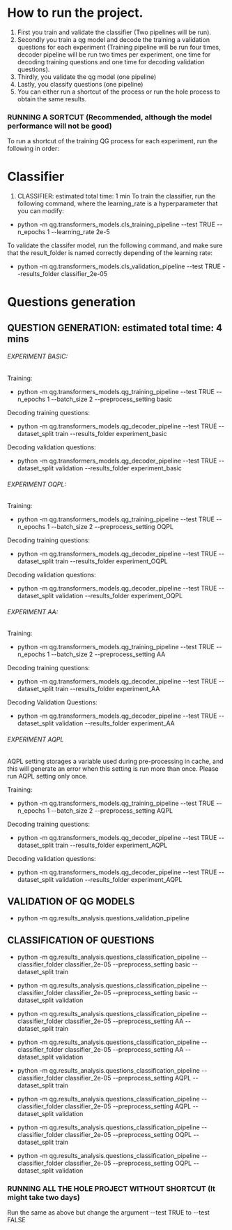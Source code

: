 # How to run the project.
1. First you train and validate the classifier (Two pipelines will be run).
2. Secondly you train a qg model and decode the training a validation questions for each experiment (Training pipeline will be run four times, decoder pipeline will be run two times per experiment, one time for decoding training questions and one time for decoding validation questions).
3. Thirdly, you validate the qg model (one pipeline)
4. Lastly, you classify questions (one pipeline)
5. You can either run a shortcut of the process or run the hole process to obtain the same results.

### RUNNING A SORTCUT (Recommended, although the model performance will not be good)
To run a shortcut of the training QG process for each experiment, run the following in order:

# Classifier
1.	CLASSIFIER: estimated total time: 1 min
To train the classifier, run the following command, where the learning_rate is a hyperparameter that you can modify:

- python -m qg.transformers_models.cls_training_pipeline --test TRUE --n_epochs 1 --learning_rate 2e-5

To validate the classifer model, run the following command, and make sure that the result_folder is named correctly depending of the learning rate:

- python -m qg.transformers_models.cls_validation_pipeline --test TRUE --results_folder classifier_2e-05


# Questions generation
##	QUESTION GENERATION: estimated total time: 4 mins

###### EXPERIMENT BASIC:
Training:

- python -m qg.transformers_models.qg_training_pipeline --test TRUE --n_epochs 1 --batch_size 2 --preprocess_setting basic

Decoding training questions:
- python -m qg.transformers_models.qg_decoder_pipeline --test TRUE --dataset_split train --results_folder experiment_basic

Decoding validation questions:
- python -m qg.transformers_models.qg_decoder_pipeline --test TRUE --dataset_split validation --results_folder experiment_basic

###### EXPERIMENT OQPL:
Training:

- python -m qg.transformers_models.qg_training_pipeline --test TRUE --n_epochs 1 --batch_size 2 --preprocess_setting OQPL

Decoding training questions:

- python -m qg.transformers_models.qg_decoder_pipeline --test TRUE --dataset_split train --results_folder experiment_OQPL

Decoding validation questions:

- python -m qg.transformers_models.qg_decoder_pipeline --test TRUE --dataset_split validation --results_folder experiment_OQPL
###### EXPERIMENT AA:
Training:

- python -m qg.transformers_models.qg_training_pipeline --test TRUE --n_epochs 1 --batch_size 2 --preprocess_setting AA

Decoding training questions:

- python -m qg.transformers_models.qg_decoder_pipeline --test TRUE --dataset_split train --results_folder experiment_AA

Decoding Validation Questions:

- python -m qg.transformers_models.qg_decoder_pipeline --test TRUE --dataset_split validation --results_folder experiment_AA
###### EXPERIMENT AQPL
AQPL setting storages a variable used during pre-processing in cache, and this will generate an error when this setting is run more than once. Please run AQPL setting only once.

Training:

- python -m qg.transformers_models.qg_training_pipeline --test TRUE --n_epochs 1 --batch_size 2 --preprocess_setting AQPL

Decoding training questions:

- python -m qg.transformers_models.qg_decoder_pipeline --test TRUE --dataset_split train --results_folder experiment_AQPL

Decoding validation questions:

- python -m qg.transformers_models.qg_decoder_pipeline --test TRUE --dataset_split validation --results_folder experiment_AQPL

##	VALIDATION OF QG MODELS

- python -m qg.results_analysis.questions_validation_pipeline

##	CLASSIFICATION OF QUESTIONS

- python -m qg.results_analysis.questions_classification_pipeline --classifier_folder classifier_2e-05 --preprocess_setting basic --dataset_split train


- python -m qg.results_analysis.questions_classification_pipeline --classifier_folder classifier_2e-05 --preprocess_setting basic --dataset_split validation


- python -m qg.results_analysis.questions_classification_pipeline --classifier_folder classifier_2e-05 --preprocess_setting AA --dataset_split train


- python -m qg.results_analysis.questions_classification_pipeline --classifier_folder classifier_2e-05 --preprocess_setting AA --dataset_split validation


- python -m qg.results_analysis.questions_classification_pipeline --classifier_folder classifier_2e-05 --preprocess_setting AQPL --dataset_split train


- python -m qg.results_analysis.questions_classification_pipeline --classifier_folder classifier_2e-05 --preprocess_setting AQPL --dataset_split validation


- python -m qg.results_analysis.questions_classification_pipeline --classifier_folder classifier_2e-05 --preprocess_setting OQPL --dataset_split train


- python -m qg.results_analysis.questions_classification_pipeline --classifier_folder classifier_2e-05 --preprocess_setting OQPL --dataset_split validation

### RUNNING ALL THE HOLE PROJECT WITHOUT SHORTCUT (It might take two days)

Run the same as above but change the argument --test TRUE to --test FALSE
